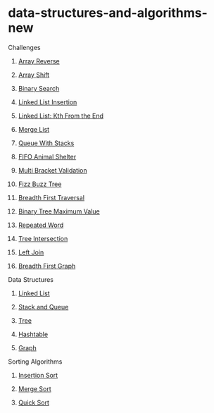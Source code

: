 # data-structures-and-algorithms-new

Challenges

1. [Array Reverse](./challenges/Algorithms/src/main/java/ArrayReverse)

2. [Array Shift](./challenges/Algorithms/src/main/java/ShiftArray)

3. [Binary Search](./challenges/Algorithms/src/main/java/BinarySearch)

4. [Linked List Insertion](./challenges/Algorithms/src/main/java/LLInsertion)

5. [Linked List: Kth From the End](./challenges/Algorithms/src/main/java/LLKthFromTheEnd)

6. [Merge List](./challenges/Algorithms/src/main/java/MergeList)

7. [Queue With Stacks](./challenges/Algorithms/src/main/java/QueueWithStacks)

8. [FIFO Animal Shelter](./challenges/Algorithms/src/main/java/FIFOAnimalShelter)

9. [Multi Bracket Validation](./challenges/Algorithms/src/main/java/MultiBracketValidation)

10. [Fizz Buzz Tree](./challenges/Algorithms/src/main/java/FizzBuzzTree)

11. [Breadth First Traversal](./challenges/Algorithms/src/main/java/BreadthFirst)

12. [Binary Tree Maximum Value](./challenges/Algorithms/src/main/java/MaximumValue)

13. [Repeated Word](./challenges/Algorithms/src/main/java/RepeatedWord)

14. [Tree Intersection](./challenges/Algorithms/src/main/java/TreeIntersection)

15. [Left Join](./challenges/Algorithms/src/main/java/LeftJoin)

16. [Breadth First Graph](./challenges/Algorithms/src/main/java/BreadthFirstGraph)


Data Structures

1. [Linked List](./challenges/Algorithms/src/main/java/DataStructures/LinkedList)

2. [Stack and Queue](./challenges/Algorithms/src/main/java/DataStructures/StackAndQueue)

3. [Tree](./challenges/Algorithms/src/main/java/DataStructures/Tree)

4. [Hashtable](./challenges/Algorithms/src/main/java/DataStructures/Hashtable)

5. [Graph](./challenges/Algorithms/src/main/java/DataStructures/Graph)

Sorting Algorithms

1. [Insertion Sort](./challenges/Algorithms/src/main/java/Sorting/InsertionSort)

2. [Merge Sort](./challenges/Algorithms/src/main/java/Sorting/MergeSort)

3. [Quick Sort](./challenges/Algorithms/src/main/java/Sorting/QuickSort)